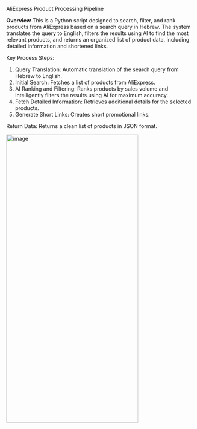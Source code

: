 AliExpress Product Processing Pipeline

**Overview**
This is a Python script designed to search, filter, and rank products from AliExpress based on a search query in Hebrew. The system translates the query to English, filters the results using AI to find the most relevant products, and returns an organized list of product data, including detailed information and shortened links.

Key Process Steps:
1. Query Translation: Automatic translation of the search query from Hebrew to English.
2. Initial Search: Fetches a list of products from AliExpress.
3. AI Ranking and Filtering: Ranks products by sales volume and intelligently filters the results using AI for maximum accuracy.
4. Fetch Detailed Information: Retrieves additional details for the selected products.
5. Generate Short Links: Creates short promotional links.

Return Data: Returns a clean list of products in JSON format.

<img width="350" height="763" alt="image" src="https://github.com/user-attachments/assets/5008cf3d-0b3a-4f00-9ce8-d03e46ddef95" />

